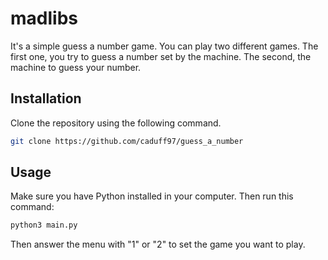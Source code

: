 # madlibs

It's a simple guess a number game. You can play two different games. The first one, you try to guess a number set by the machine. The second, the machine to guess your number.

## Installation

Clone the repository using the following command.

```bash
git clone https://github.com/caduff97/guess_a_number
```

## Usage

Make sure you have Python installed in your computer. Then run this command:

```bash
python3 main.py
```

Then answer the menu with "1" or "2" to set the game you want to play.
